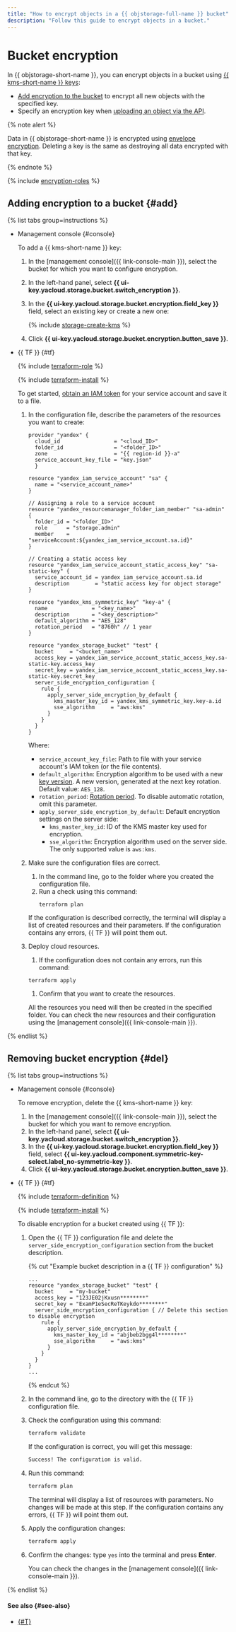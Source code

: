 ```yaml
---
title: "How to encrypt objects in a {{ objstorage-full-name }} bucket"
description: "Follow this guide to encrypt objects in a bucket."
---
```


# Bucket encryption


In {{ objstorage-short-name }}, you can encrypt objects in a bucket using [{{ kms-short-name }} keys](../../../kms/concepts/key.md):
* [Add encryption to the bucket](#add) to encrypt all new objects with the specified key.
* Specify an encryption key when [uploading an object via the API](../../s3/api-ref/object/upload.md).

{% note alert %}

Data in {{ objstorage-short-name }} is encrypted using [envelope encryption](../../../kms/concepts/envelope.md). Deleting a key is the same as destroying all data encrypted with that key.

{% endnote %}


{% include [encryption-roles](../../../_includes/storage/encryption-roles.md) %}


## Adding encryption to a bucket {#add}

{% list tabs group=instructions %}

- Management console {#console}

   To add a {{ kms-short-name }} key:
   1. In the [management console]({{ link-console-main }}), select the bucket for which you want to configure encryption.
   1. In the left-hand panel, select **{{ ui-key.yacloud.storage.bucket.switch_encryption }}**.
   1. In the **{{ ui-key.yacloud.storage.bucket.encryption.field_key }}** field, select an existing key or create a new one:

      {% include [storage-create-kms](../../_includes_service/storage-create-kms.md) %}

   1. Click **{{ ui-key.yacloud.storage.bucket.encryption.button_save }}**.

- {{ TF }} {#tf}

   {% include [terraform-role](../../../_includes/storage/terraform-role.md) %}

   {% include [terraform-install](../../../_includes/terraform-install.md) %}

   To get started, [obtain an IAM token](../../../iam/operations/iam-token/create-for-sa.md#via-cli) for your service account and save it to a file.

   1. In the configuration file, describe the parameters of the resources you want to create:

      
      ```
      provider "yandex" {
        cloud_id                 = "<cloud_ID>"
        folder_id                = "<folder_ID>"
        zone                     = "{{ region-id }}-a"
        service_account_key_file = "key.json"
        }

      resource "yandex_iam_service_account" "sa" {
        name = "<service_account_name>"
      }

      // Assigning a role to a service account
      resource "yandex_resourcemanager_folder_iam_member" "sa-admin" {
        folder_id = "<folder_ID>"
        role      = "storage.admin"
        member    = "serviceAccount:${yandex_iam_service_account.sa.id}"
      }

      // Creating a static access key
      resource "yandex_iam_service_account_static_access_key" "sa-static-key" {
        service_account_id = yandex_iam_service_account.sa.id
        description        = "static access key for object storage"
      }

      resource "yandex_kms_symmetric_key" "key-a" {
        name              = "<key_name>"
        description       = "<key_description>"
        default_algorithm = "AES_128"
        rotation_period   = "8760h" // 1 year
      }

      resource "yandex_storage_bucket" "test" {
        bucket     = "<bucket_name>"
        access_key = yandex_iam_service_account_static_access_key.sa-static-key.access_key
        secret_key = yandex_iam_service_account_static_access_key.sa-static-key.secret_key
        server_side_encryption_configuration {
          rule {
            apply_server_side_encryption_by_default {
              kms_master_key_id = yandex_kms_symmetric_key.key-a.id
              sse_algorithm     = "aws:kms"
            }
          }
        }
      }
      ```



      Where:

      * `service_account_key_file`: Path to file with your service account's IAM token (or the file contents).
      * `default_algorithm`: Encryption algorithm to be used with a new [key version](../../../kms/concepts/version.md). A new version, generated at the next key rotation. Default value: `AES_128`.
      * `rotation_period`: [Rotation period](../../../kms/concepts/version.md#rotate-key). To disable automatic rotation, omit this parameter.
      * `apply_server_side_encryption_by_default`: Default encryption settings on the server side:
         * `kms_master_key_id`: ID of the KMS master key used for encryption.
         * `sse_algorithm`: Encryption algorithm used on the server side. The only supported value is `aws:kms`.

   1. Make sure the configuration files are correct.

      1. In the command line, go to the folder where you created the configuration file.
      1. Run a check using this command:
         ```
         terraform plan
         ```

      If the configuration is described correctly, the terminal will display a list of created resources and their parameters. If the configuration contains any errors, {{ TF }} will point them out.

   1. Deploy cloud resources.

      1. If the configuration does not contain any errors, run this command:

      ```
      terraform apply
      ```

      1. Confirm that you want to create the resources.

      All the resources you need will then be created in the specified folder. You can check the new resources and their configuration using the [management console]({{ link-console-main }}).

{% endlist %}

## Removing bucket encryption {#del}

{% list tabs group=instructions %}

- Management console {#console}

   To remove encryption, delete the {{ kms-short-name }} key:
   1. In the [management console]({{ link-console-main }}), select the bucket for which you want to remove encryption.
   1. In the left-hand panel, select **{{ ui-key.yacloud.storage.bucket.switch_encryption }}**.
   1. In the **{{ ui-key.yacloud.storage.bucket.encryption.field_key }}** field, select **{{ ui-key.yacloud.component.symmetric-key-select.label_no-symmetric-key }}**.
   1. Click **{{ ui-key.yacloud.storage.bucket.encryption.button_save }}**.

- {{ TF }} {#tf}

   {% include [terraform-definition](../../../_tutorials/_tutorials_includes/terraform-definition.md) %}

   
   {% include [terraform-install](../../../_includes/terraform-install.md) %}


   To disable encryption for a bucket created using {{ TF }}:

   1. Open the {{ TF }} configuration file and delete the `server_side_encryption_configuration` section from the bucket description.

      {% cut "Example bucket description in a {{ TF }} configuration" %}

      ```hcl
      ...
      resource "yandex_storage_bucket" "test" {
        bucket     = "my-bucket"
        access_key = "123JE02jKxusn********"
        secret_key = "ExamP1eSecReTKeykdo********"
        server_side_encryption_configuration { // Delete this section to disable encryption
          rule {
            apply_server_side_encryption_by_default {
              kms_master_key_id = "abjbeb2bgg4l********"
              sse_algorithm     = "aws:kms"
            }
          }
        }
      }
      ...
      ```

      {% endcut %}

   1. In the command line, go to the directory with the {{ TF }} configuration file.

   1. Check the configuration using this command:

      ```bash
      terraform validate
      ```

      If the configuration is correct, you will get this message:

      ```bash
      Success! The configuration is valid.
      ```

   1. Run this command:

      ```bash
      terraform plan
      ```

      The terminal will display a list of resources with parameters. No changes will be made at this step. If the configuration contains any errors, {{ TF }} will point them out.

   1. Apply the configuration changes:

      ```bash
      terraform apply
      ```

   1. Confirm the changes: type `yes` into the terminal and press **Enter**.

      You can check the changes in the [management console]({{ link-console-main }}).

{% endlist %}


#### See also {#see-also}

* [{#T}](../../concepts/encryption.md)
